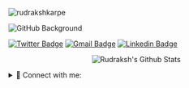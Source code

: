 
<p align="left"> <img src="https://komarev.com/ghpvc/?username=rudrakshkarpe" alt="rudrakshkarpe" /> </p> 

<!-- ![Matrix-rudrakshkarpe](src/Matrix-rudraksh.gif) -->

<!-- ![GitHub Background](https://user-images.githubusercontent.com/78851635/224494429-f98d3a13-ff14-4467-a3f4-d5adc5280602.png) -->
![GitHub Background](src/Matrix-rudraksh.gif)



<!--- # Hi there <img src="https://raw.githubusercontent.com/ABSphreak/ABSphreak/master/gifs/Hi.gif" width="40px"> Nice to meet you! -->


 
[![Twitter Badge](https://img.shields.io/badge/-rudrakshkarpe-blue?style=flat-square&logo=Twitter&logoColor=white&link=https://www.linkedin.com/in/rudrakshkarpe)](https://www.twitter.com/rudrakshkarpe/)
[![Gmail Badge](https://img.shields.io/badge/-rudraksh.karpe@gmail.com-c14438?style=flat-square&logo=Gmail&logoColor=white&link=mailto:rudraksh.karpe@gmail.com)](mailto:rudraksh.karpe@gmail.com)
[![Linkedin Badge](https://img.shields.io/badge/-rudrakshkarpe-blue?style=flat-square&logo=Linkedin&logoColor=white&link=https://www.linkedin.com/in/kirtanchandak/)](https://www.linkedin.com/in/rudrakshkarpe)



 
<!-- <details>
<summary> 🧑‍💻 Work Experience: </summary>

 💻 Season of KDE 2023 Mentee | 🎓 Chair at IEEE GHRCEM Student Branch
</details> -->
<!-- 

## 🛠️ Tech Stack

<p align="center">
<img src="https://skillicons.dev/icons?i=python,c,cpp,html,css,javascript,flask,flutter,mysql,mongodb,gcp,azure,docker,kubernetes,linux,vscode,androidstudio,neovim,git,markdown,github,gitlab,githubactions,vercel")
</p> -->


<p align="center">
  <img src="https://github-readme-stats.vercel.app/api?username=rudrakshkarpe&include_all_commits=true&count_private=true&show_icons=true&line_height=20&title_color=7A7ADB&icon_color=2234AE&text_color=D3D3D3&bg_color=0,000000,130F40" alt="Rudraksh's Github Stats">
</p>



<details>
<summary> 🔗 Connect with me: </summary>
 
<div align="center">
  <table>
    <tr>
      <th>Platform</th>
      <th>Address</th>
    </tr>
    <tr>
      <td>🌐 Portfolio:</td>
      <td>www.rudrakshkarpe.me</td>
    </tr>
    <tr>
      <td>📧 Mail:</td>
      <td>rudraksh.karpe@gmail.com</td>
    </tr>
    <tr>
      <td>👥 LinkedIn:</td>
      <td>https://www.linkedin.com/in/rudrakshkarpe</td>
    </tr>
    <tr>
      <td>🐦 Twitter:</td>
      <td>https://twitter.com/rudrakshkarpe</td>
    </tr>
  </table>
</div>

</details>




